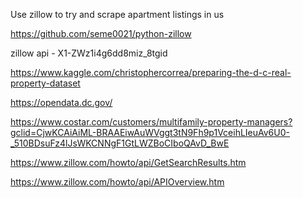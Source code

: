 Use zillow to try and scrape apartment listings in us

https://github.com/seme0021/python-zillow

zillow api - X1-ZWz1i4g6dd8miz_8tgid

https://www.kaggle.com/christophercorrea/preparing-the-d-c-real-property-dataset

https://opendata.dc.gov/

https://www.costar.com/customers/multifamily-property-managers?gclid=CjwKCAiAiML-BRAAEiwAuWVggt3tN9Fh9p1VceihLIeuAv6U0-_510BDsuFz4lJsWKCNNgF1GtLWZBoCIboQAvD_BwE

https://www.zillow.com/howto/api/GetSearchResults.htm

https://www.zillow.com/howto/api/APIOverview.htm


